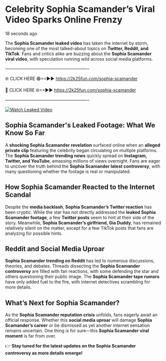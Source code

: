 # Celebrity Sophia Scamander’s Viral Video Sparks Online Frenzy

18 seconds ago

The **Sophia Scamander leaked video** has taken the internet by storm, becoming one of the most talked-about topics on **Twitter, Reddit, and TikTok**. Fans and critics alike are buzzing about the **Sophia Scamander viral video**, with speculation running wild across social media platforms.

———————————————————-

🌐 CLICK HERE 🟢==►► https://2k25fun.com/sophia-scamander

🔴 CLICK HERE 🌐==►► https://2k25fun.com/sophia-scamander

———————————————————-

[![Watch Leaked Video](https://miro.medium.com/v2/resize:fit:828/format:webp/1*cilzJN44JGOrTw9NJCrNHA.gif "Watch Leaked Video")](https://2k25fun.com/sophia-scamander)

## **Sophia Scamander's Leaked Footage: What We Know So Far**  
A **shocking Sophia Scamander revelation** surfaced online when an **alleged private clip** featuring the celebrity began circulating on multiple platforms. The **Sophia Scamander trending news** quickly spread on **Instagram, Twitter, and YouTube**, amassing millions of views overnight. Fans are eager to uncover the truth behind the **Sophia Scamander latest controversy**, with many questioning whether the footage is real or manipulated.  

## **How Sophia Scamander Reacted to the Internet Scandal**  
Despite the **media backlash**, **Sophia Scamander’s Twitter reaction** has been cryptic. While the star has not directly addressed the **leaked Sophia Scamander footage**, a few **Twitter posts** seem to hint at their side of the story. Meanwhile, **Sophia Scamander’s girlfriend, Gia Duddy**, has remained relatively silent on the matter, except for a few TikTok posts that fans are analyzing for possible hints.  

## **Reddit and Social Media Uproar**  
**Sophia Scamander trending on Reddit** has led to numerous discussions, theories, and debates. Threads dissecting the **Sophia Scamander controversy** are filled with fan reactions, with some defending the star and others questioning their public image. The **Sophia Scamander tape rumors** have only added fuel to the fire, with internet detectives scrambling for more details.  

## **What’s Next for Sophia Scamander?**  
As the **Sophia Scamander reputation crisis** unfolds, fans eagerly await an official response. Whether this **social media uproar** will damage **Sophia Scamander’s career** or be dismissed as yet another internet sensation remains uncertain. One thing is for sure—this **Sophia Scamander viral moment** is far from over.  

👉 **Stay tuned for the latest updates on the Sophia Scamander controversy as more details emerge!**  